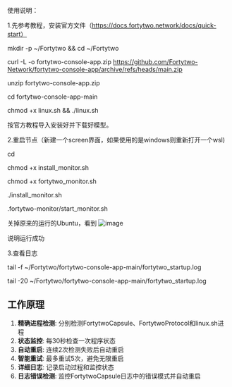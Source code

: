 使用说明：

1.先参考教程，安装官方文件（https://docs.fortytwo.network/docs/quick-start）	

mkdir -p ~/Fortytwo && cd ~/Fortytwo

curl -L -o fortytwo-console-app.zip https://github.com/Fortytwo-Network/fortytwo-console-app/archive/refs/heads/main.zip

unzip fortytwo-console-app.zip

cd fortytwo-console-app-main

chmod +x linux.sh && ./linux.sh

按官方教程导入安装好并下载好模型。

2.重启节点（新建一个screen界面，如果使用的是windows则重新打开一个wsl)

cd

chmod +x install_monitor.sh

chmod +x fortytwo_monitor.sh

./install_monitor.sh  

.fortytwo-monitor/start_monitor.sh

关掉原来的运行的Ubuntu，看到
![image](https://github.com/user-attachments/assets/5b82829a-00e0-4abc-b368-7031cbb288fb)

说明运行成功

3.查看日志

tail -f ~/Fortytwo/fortytwo-console-app-main/fortytwo_startup.log

tail -20 ~/Fortytwo/fortytwo-console-app-main/fortytwo_startup.log

## 工作原理

1. **精确进程检测**: 分别检测FortytwoCapsule、FortytwoProtocol和linux.sh进程
2. **状态监控**: 每30秒检查一次程序状态
3. **自动重启**: 连续2次检测失败后自动重启
4. **智能重试**: 最多重试5次，避免无限重启
5. **详细日志**: 记录启动过程和监控状态
6. **日志错误检测**: 监控FortytwoCapsule日志中的错误模式并自动重启



